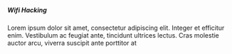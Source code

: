 ##### **Wifi Hacking**
Lorem ipsum dolor sit amet, consectetur adipiscing elit. Integer et efficitur enim. Vestibulum ac feugiat ante, tincidunt ultrices lectus. Cras molestie auctor arcu, viverra suscipit ante porttitor at
